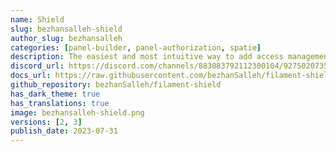 ```yaml
---
name: Shield
slug: bezhansalleh-shield
author_slug: bezhansalleh
categories: [panel-builder, panel-authorization, spatie]
description: The easiest and most intuitive way to add access management to your Filament Panel's Resources, Pages & Widgets through spatie/laravel-permission.
discord_url: https://discord.com/channels/883083792112300104/927502073543675976
docs_url: https://raw.githubusercontent.com/bezhanSalleh/filament-shield/main/README.md
github_repository: bezhanSalleh/filament-shield
has_dark_theme: true
has_translations: true
image: bezhansalleh-shield.png
versions: [2, 3]
publish_date: 2023-07-31
---
```

